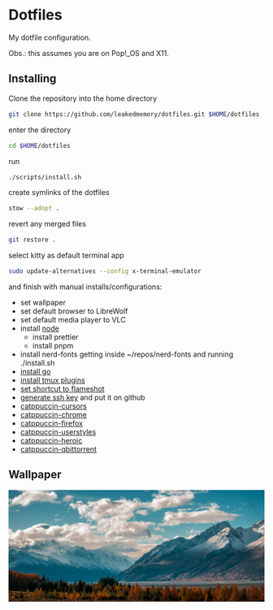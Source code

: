 # Dotfiles

My dotfile configuration.

Obs.: this assumes you are on Pop!\_OS and X11.

## Installing

Clone the repository into the home directory

```bash
git clone https://github.com/leakedmemory/dotfiles.git $HOME/dotfiles --depth=1
```

enter the directory

```bash
cd $HOME/dotfiles
```

run

```bash
./scripts/install.sh
```

create symlinks of the dotfiles

```bash
stow --adopt .
```

revert any merged files

```bash
git restore .
```

select kitty as default terminal app

```bash
sudo update-alternatives --config x-terminal-emulator
```

and finish with manual installs/configurations:

- set wallpaper
- set default browser to LibreWolf
- set default media player to VLC
- install [node](https://nodejs.org/en/download/package-manager)
  - install prettier
  - install pnpm
- install nerd-fonts getting inside ~/repos/nerd-fonts and running ./install.sh
- [install go](https://go.dev/doc/install)
- [install tmux plugins](https://github.com/tmux-plugins/tpm?tab=readme-ov-file#installing-plugins)
- [set shortcut to flameshot](https://askubuntu.com/a/1039949)
- [generate ssh key](https://docs.github.com/en/authentication/connecting-to-github-with-ssh/generating-a-new-ssh-key-and-adding-it-to-the-ssh-agent#generating-a-new-ssh-key)
  and put it on github
- [catppuccin-cursors](https://github.com/catppuccin/cursors?tab=readme-ov-file#installation)
- [catppuccin-chrome](https://github.com/catppuccin/chrome?tab=readme-ov-file#manual-installation)
- [catppuccin-firefox](https://github.com/catppuccin/firefox?tab=readme-ov-file#-custom-install)
- [catppuccin-userstyles](https://github.com/catppuccin/userstyles?tab=readme-ov-file#%EF%B8%8F-install)
- [catppuccin-heroic](https://github.com/catppuccin/heroic?tab=readme-ov-file#usage)
- [catppuccin-qbittorrent](https://github.com/catppuccin/qbittorrent?tab=readme-ov-file#usage)

## Wallpaper

[![current wallpaper](./wallpaper.jpg)](https://unsplash.com/photos/snow-capped-mountain-in-the-horizon-with-cumulus-clouds-3XoiSqiX5ms)
